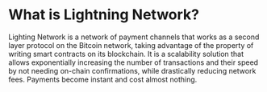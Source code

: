 # What is Lightning Network?

Lighting Network is a network of payment channels that works as a second layer protocol on the Bitcoin network, taking advantage of the property of writing smart contracts on its blockchain. It is a scalability solution that allows exponentially increasing the number of transactions and their speed by not needing on-chain confirmations, while drastically reducing network fees. Payments become instant and cost almost nothing.
